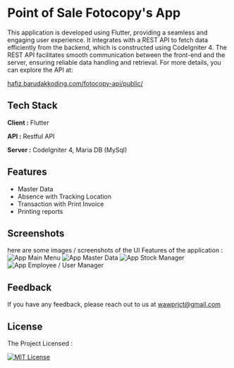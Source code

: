 
# Point of Sale Fotocopy's App

This application is developed using Flutter, providing a seamless and engaging user experience. It integrates with a REST API to fetch data efficiently from the backend, which is constructed using CodeIgniter 4. The REST API facilitates smooth communication between the front-end and the server, ensuring reliable data handling and retrieval. For more details, you can explore the API at:

[hafiz.barudakkoding.com/fotocopy-api/public/](https://hafiz.barudakkoding.com/fotocopy-api/public/produk)

## Tech Stack

**Client :** Flutter

**API :** Restful API

**Server :** CodeIgniter 4, Maria DB (MySql)


## Features

- Master Data
- Absence with Tracking Location
- Transaction with Print Invoice
- Printing reports


## Screenshots
here are some images / screenshots of the UI Features of the application :
![App Main Menu](https://github.com/user-attachments/assets/d971b854-9813-4462-96e7-22b1e8cd4b50)
![App Master Data](https://github.com/user-attachments/assets/9bed8fdb-23de-43d5-952d-acebbbf7208c)
![App Stock Manager](https://github.com/user-attachments/assets/81d9fd29-f1b7-408c-87c7-ca6ef457c31d)
![App Employee / User Manager](https://github.com/user-attachments/assets/172ddf1a-f19b-4129-bdf6-f522ce627805)
## Feedback

If you have any feedback, please reach out to us at wawprjct@gmail.com


## License

The Project Licensed : 

[![MIT License](https://img.shields.io/badge/License-MIT-green.svg)](https://github.com/mwahyudihd/fotocopy-app2/tree/master?tab=MIT-1-ov-file)


